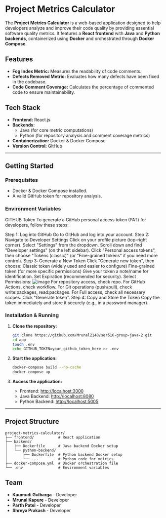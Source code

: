 # Project Metrics Calculator

The **Project Metrics Calculator** is a web-based application designed to help developers analyze and improve their code quality by providing essential software quality metrics. It features a **React frontend** with **Java** and **Python backends**, containerized using **Docker** and orchestrated through **Docker Compose**.

## Features
- **Fog Index Metric:** Measures the readability of code comments.
- **Defects Removed Metric:** Evaluates how many defects have been fixed in the codebase.
- **Code Comment Coverage:** Calculates the percentage of commented code to ensure maintainability.

## Tech Stack
- **Frontend:** React.js
- **Backends:**  
  - Java (for core metric computations)  
  - Python (for repository analysis and comment coverage metrics)  
- **Containerization:** Docker & Docker Compose
- **Version Control:** GitHub

---

## Getting Started
### Prerequisites
- Docker & Docker Compose installed.
- A valid GitHub token for repository analysis.

### Environment Variables
GITHUB Token
To generate a GitHub personal access token (PAT) for developers, follow these steps:

Step 1: Log into GitHub
  Go to GitHub and log into your account.
Step 2: Navigate to Developer Settings
  Click on your profile picture (top-right corner).
  Select "Settings" from the dropdown.
  Scroll down and find "Developer settings" (on the left sidebar).
  Click "Personal access tokens", then choose "Tokens (classic)" (or "Fine-grained tokens" if you need more control).
Step 3: Generate a New Token
  Click "Generate new token", then choose:
  Classic token (widely used and easier to configure)
  Fine-grained token (for more specific permissions)
  Give your token a note/name for identification.
  Set Expiration (recommended for security).
Select Permissions:
![image](https://github.com/user-attachments/assets/cc2e48b4-d508-41cf-8617-8328aa794b99)
  For repository access, check repo.
  For GitHub Actions, check workflow.
  For Git operations (push/pull), check write:packages, read:packages.
  For Full access, check all necessary scopes.
  Click "Generate token".
Step 4: Copy and Store the Token
  Copy the token immediately and store it securely (e.g., in a password manager).

### Installation & Running
1. **Clone the repository:**
   ```bash
   git clone https://github.com/Mrunal2148/ser516-group-java-2.git
   cd app
   touch .env
   echo GITHUB_TOKEN=your_github_token_here >> .env
   ```

2. **Start the application:**
   ```bash
   docker-compose build --no-cache
   docker-compose up
   ```
3. **Access the application:**
   - Frontend: [http://localhost:3000](http://localhost:3000)  
   - Java Backend: [http://localhost:8080](http://localhost:8080)  
   - Python Backend: [http://localhost:5005](http://localhost:5005)  

---

## Project Structure
```
project-metrics-calculator/
├── frontend/           # React application
├── backend/
│   ├── Dockerfile      # Java backend Docker setup
│   └── python-backend/
│       ├── Dockerfile  # Python backend Docker setup
│       └── ...         # Python code for metrics
├── docker-compose.yml  # Docker orchestration file
└── .env                # Environment variables
```

## Team
- **Kaumudi Gulbarga** - Developer  
- **Mrunal Kapure** - Developer  
- **Parth Patel** - Developer  
- **Shreya Prakash** - Developer  


